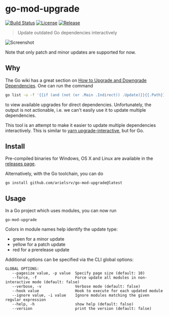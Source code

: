 # go-mod-upgrade

[![Build Status](https://travis-ci.com/oligot/go-mod-upgrade.svg?branch=master)](https://travis-ci.com/oligot/go-mod-upgrade)
[![License](https://img.shields.io/github/license/oligot/go-mod-upgrade)](/license)
[![Release](https://img.shields.io/github/v/release/oligot/go-mod-upgrade.svg)](https://github.com/arielsrv/go-mod-upgrade/releases/latest)

> Update outdated Go dependencies interactively

![Screenshot](screenshot.png)

Note that only patch and minor updates are supported for now.

## Why

The Go wiki has a great section on [How to Upgrade and Downgrade Dependencies](https://go.dev/wiki/Modules#how-to-upgrade-and-downgrade-dependencies).
One can run the command
```bash
go list -u -f '{{if (and (not (or .Main .Indirect)) .Update)}}{{.Path}}: {{.Version}} -> {{.Update.Version}}{{end}}' -m all 2> /dev/null
```
to view available upgrades for direct dependencies.
Unfortunately, the output is not actionable, i.e. we can't easily use it to update multiple dependencies.

This tool is an attempt to make it easier to update multiple dependencies interactively.
This is similar to [yarn upgrade-interactive](https://legacy.yarnpkg.com/en/docs/cli/upgrade-interactive/), but for Go.

## Install

Pre-compiled binaries for Windows, OS X and Linux are available in the [releases page](https://github.com/arielsrv/go-mod-upgrade/releases).

Alternatively, with the Go toolchain, you can do

```
go install github.com/arielsrv/go-mod-upgrade@latest
```

## Usage

In a Go project which uses modules, you can now run
```
go-mod-upgrade
```

Colors in module names help identify the update type:
* green for a minor update
* yellow for a patch update
* red for a prerelease update

Additional options can be specified via the CLI global options:

```
GLOBAL OPTIONS:
   --pagesize value, -p value  Specify page size (default: 10)
   --force, -f                 Force update all modules in non-interactive mode (default: false)
   --verbose, -v               Verbose mode (default: false)
   --hook value                Hook to execute for each updated module
   --ignore value, -i value    Ignore modules matching the given regular expression
   --help, -h                  show help (default: false)
   --version                   print the version (default: false)
```
